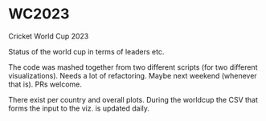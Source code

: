 # WC2023
Cricket World Cup 2023

Status of the world cup in terms of leaders etc.

The code was mashed together from two different scripts (for two different visualizations). Needs a lot of refactoring. Maybe next weekend (whenever that is). PRs welcome.

There exist per country and overall plots.
During the worldcup the CSV that forms the input to the viz. is updated daily.
